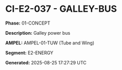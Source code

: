 # CI-E2-037 - GALLEY-BUS

**Phase:** 01-CONCEPT

**Description:** Galley power bus

**AMPEL:** AMPEL-01-TUW (Tube and Wing)

**Segment:** E2-ENERGY

**Generated:** 2025-08-25 17:27:29 UTC
